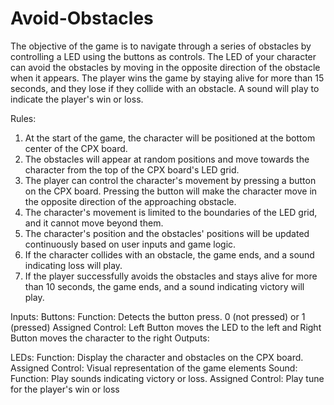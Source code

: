 # Avoid-Obstacles

The objective of the game is to navigate through a series of obstacles by controlling a LED using the buttons as controls. The LED of your character can avoid the obstacles by moving in the opposite direction of the obstacle when it appears. The player wins the game by staying alive for more than 15 seconds, and they lose if they collide with an obstacle. A sound will play to indicate the player's win or loss.

Rules:

1. At the start of the game, the character will be positioned at the bottom center of the CPX board.
2. The obstacles will appear at random positions and move towards the character from the top of the CPX board's LED grid.
3. The player can control the character's movement by pressing a button on the CPX board. Pressing the button will make the character move in the opposite direction of the approaching obstacle.
4. The character's movement is limited to the boundaries of the LED grid, and it cannot move beyond them.
5. The character's position and the obstacles' positions will be updated continuously based on user inputs and game logic.
6. If the character collides with an obstacle, the game ends, and a sound indicating loss will play.
7. If the player successfully avoids the obstacles and stays alive for more than 10 seconds, the game ends, and a sound indicating victory will play.

Inputs:
Buttons:
Function: Detects the button press.
0 (not pressed) or 1 (pressed)
Assigned Control: Left Button moves the LED to the left and Right Button moves the character to the right
Outputs:

LEDs:
Function: Display the character and obstacles on the CPX board.
Assigned Control: Visual representation of the game elements
Sound:
Function: Play sounds indicating victory or loss.
Assigned Control: Play tune for the player's win or loss

